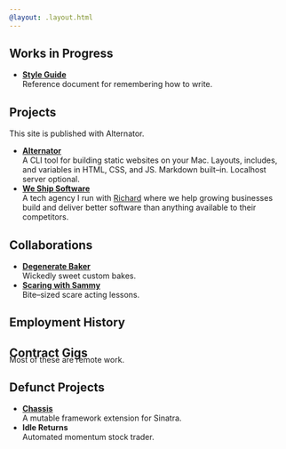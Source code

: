 ```yaml
---
@layout: .layout.html
---
```

## Works in Progress

- [**Style Guide**][style-guide]<br />
  Reference document for remembering how to write.

## Projects

<aside class="left">This site is published with Alternator.</aside>

- [**Alternator**][alternator]<br />
  A CLI tool for building static websites on your Mac. Layouts, includes, and
  variables in HTML, CSS, and JS. Markdown built–in. Localhost server optional.
- [**We Ship Software**][wss]<br />
  A tech agency I run with [Richard][richard] where we help growing businesses
  build and deliver better software than anything available to their competitors.

## Collaborations

- [**Degenerate Baker**][degenerate-baker]<br />
  Wickedly sweet custom bakes.
- [**Scaring with Sammy**][sammy]<br />
  Bite–sized scare acting lessons.

## Employment History

<!-- @include readme/.employment-history/maris.md         -->
<!-- @include readme/.employment-history/bequick.md       -->
<!-- @include readme/.employment-history/mcna.md          -->
<!-- @include readme/.employment-history/web-dev.md       -->
<!-- @include readme/.employment-history/screen-sized.md  -->
<!-- @include readme/.employment-history/city-slicking.md -->
<!-- @include readme/.employment-history/front-porch.md   -->
<!-- @include readme/.employment-history/ekwipper.md      -->
<!-- @include readme/.employment-history/web-designer.md  -->

## Contract Gigs

<aside class="left" style="margin-top: -1.67rem;">
  Most of these are remote work.
</aside>

<!-- @include readme/.contract-gigs/outlier.md             -->
<!-- @include readme/.contract-gigs/fidelity.md            -->
<!-- @include readme/.contract-gigs/prism.md               -->
<!-- @include readme/.contract-gigs/landrum.md             -->
<!-- @include readme/.contract-gigs/paychex.md             -->
<!-- @include readme/.contract-gigs/idexx.md               -->
<!-- @include readme/.contract-gigs/chewy.md               -->
<!-- @include readme/.contract-gigs/syrinx.md              -->
<!-- @include readme/.contract-gigs/tg2.md                 -->
<!-- @include readme/.contract-gigs/see-yourself-health.md -->
<!-- @include readme/.contract-gigs/sefas.md               -->
<!-- @include readme/.contract-gigs/octoscope.md           -->
<!-- @include readme/.contract-gigs/iron-mountain.md       -->
<!-- @include readme/.contract-gigs/torch-metrics.md       -->
<!-- @include readme/.contract-gigs/crowd-lending.md       -->
<!-- @include readme/.contract-gigs/baupost.md             -->
<!-- @include readme/.contract-gigs/cloudhealth.md         -->
<!-- @include readme/.contract-gigs/tsd.md                 -->
<!-- @include readme/.contract-gigs/mirion.md              -->
<!-- @include readme/.contract-gigs/smartbear.md           -->
<!-- @include readme/.contract-gigs/uweave.md              -->
<!-- @include readme/.contract-gigs/dentaquest.md          -->
<!-- @include readme/.contract-gigs/mvps.md                -->
<!-- @include readme/.contract-gigs/localytics.md          -->
<!-- @include readme/.contract-gigs/conjur.md              -->
<!-- @include readme/.contract-gigs/cumberland-farms.md    -->
<!-- @include readme/.contract-gigs/paypal.md              -->
<!-- @include readme/.contract-gigs/altman.md              -->
<!-- @include readme/.contract-gigs/verizon.md             -->
<!-- @include readme/.contract-gigs/arcadia.md             -->

## Defunct Projects

- [**Chassis**][chassis]<br />
  A mutable framework extension for Sinatra.
- **Idle Returns**<br />
  Automated momentum stock trader.


[alternator]: https://alternator.sh
[chassis]: https://rubygems.org/gems/sinatra-chassis
[degenerate-baker]: https://degeneratebaker.com
[richard]: https://richard.is
[sammy]: https://scaringwithsammy.com
[style-guide]: /style-guide
[wss]: https://weshipsoftware.com
